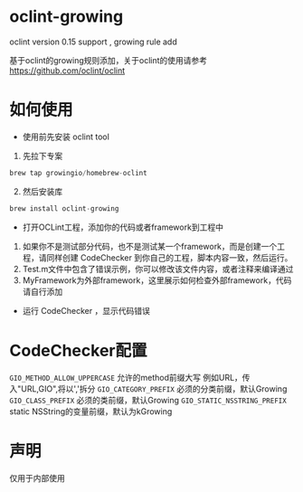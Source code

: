 # oclint-growing
oclint version 0.15 support , growing rule add

基于oclint的growing规则添加，关于oclint的使用请参考 https://github.com/oclint/oclint

# 如何使用

- 使用前先安装 oclint tool
1. 先拉下专案
```c
brew tap growingio/homebrew-oclint
```
2. 然后安装库
```c
brew install oclint-growing
```

- 打开OCLint工程，添加你的代码或者framework到工程中

1. 如果你不是测试部分代码，也不是测试某一个framework，而是创建一个工程，请同样创建 CodeChecker 到你自己的工程，脚本内容一致，然后运行。
2. Test.m文件中包含了错误示例，你可以修改该文件内容，或者注释来编译通过
3. MyFramework为外部framework，这里展示如何检查外部framework，代码请自行添加

- 运行 CodeChecker ，显示代码错误

# CodeChecker配置

`GIO_METHOD_ALLOW_UPPERCASE` 允许的method前缀大写 例如URL，传入"URL,GIO",将以','拆分
`GIO_CATEGORY_PREFIX` 必须的分类前缀，默认Growing
`GIO_CLASS_PREFIX` 必须的类前缀，默认Growing
`GIO_STATIC_NSSTRING_PREFIX` static NSString的变量前缀，默认为kGrowing

# 声明

仅用于内部使用


